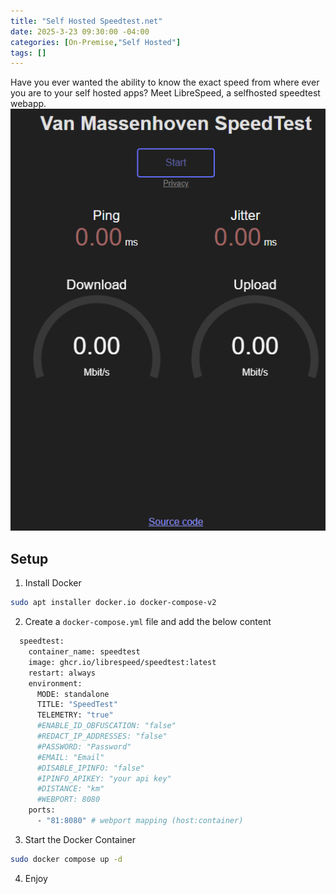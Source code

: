 ```yaml
---
title: "Self Hosted Speedtest.net"
date: 2025-3-23 09:30:00 -04:00
categories: [On-Premise,"Self Hosted"]
tags: []
---
```

Have you ever wanted the ability to know the exact speed from where ever you are to your self hosted apps? Meet LibreSpeed, a selfhosted speedtest webapp.
![Image1](/assets/2025/Selfhosted-speedtest/1.png)

## Setup
1. Install Docker
```bash
sudo apt installer docker.io docker-compose-v2
```

2. Create a `docker-compose.yml` file and add the below content

```dockerfile
  speedtest:
    container_name: speedtest
    image: ghcr.io/librespeed/speedtest:latest
    restart: always
    environment:
      MODE: standalone
      TITLE: "SpeedTest"
      TELEMETRY: "true"
      #ENABLE_ID_OBFUSCATION: "false"
      #REDACT_IP_ADDRESSES: "false"
      #PASSWORD: "Password"
      #EMAIL: "Email"
      #DISABLE_IPINFO: "false"
      #IPINFO_APIKEY: "your api key"
      #DISTANCE: "km"
      #WEBPORT: 8080
    ports:
      - "81:8080" # webport mapping (host:container)
```

3. Start the Docker Container
```bash
sudo docker compose up -d
```

4. Enjoy